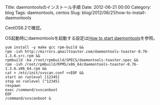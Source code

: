 Title: daemontoolsのインストール手順
Date: 2012-06-21 00:00
Category: blog
Tags: daemontools, centos
Slug: blog/2012/06/21/how-to-install-daemontools

CentOS6.2で確認。

OS起動時にdaemontoolsを起動する設定は[How to start daemontools](http://cr.yp.to/daemontools/start.html)を参照。

```
yum install -y make gcc rpm-build &&
rpm -ivh http://mirrors.qmailtoaster.com/daemontools-toaster-0.76-1.3.6.src.rpm &&
rpmbuild -ba /root/rpmbuild/SPECS/daemontools-toaster.spec &&
rpm -ivh /root/rpmbuild/RPMS/x86_64/daemontools-toaster-0.76-1.3.6.x86_64.rpm &&
cat > /etc/init/svscan.conf <<EOF &&
start on runlevel [12345]
stop on runlevel [^12345]
respawn
exec /command/svscanboot
EOF
/command/svscanboot &
```

